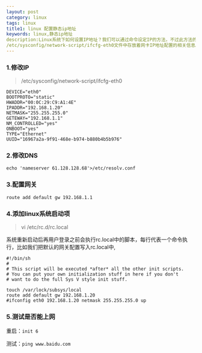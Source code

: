 ```yaml
---
layout: post
category: linux
tags: linux
title1: linux 配置静态ip地址
keywords: linux,静态ip地址
description:Linux系统下如何设置IP地址？我们可以通过命令设定IP的方法，不过此方法的前提条件是用户需root权限。在Linux系统的 
/etc/sysconfig/network-script/ifcfg-eth0文件中存放着网卡IP地址配置的相关信息。
---
```


### 1.修改IP

>/etc/sysconfig/network-script/ifcfg-eth0

	DEVICE="eth0"
	BOOTPROTO="static"
	HWADDR="00:0C:29:C9:A1:4E"
	IPADDR="192.168.1.20"
	NETMASK="255.255.255.0"
	GETEWAY="192.168.1.1"
	NM_CONTROLLED="yes"
	ONBOOT="yes"
	TYPE="Ethernet"
	UUID="16967a2a-9f91-468e-b974-b880b4b5b976"

### 2.修改DNS

	echo 'nameserver 61.128.128.68'>/etc/resolv.conf

### 3.配置网关

	route add default gw 192.168.1.1

### 4.添加linux系统启动项

>vi /etc/rc.d/rc.local

系统重新启动后再用户登录之前会执行rc.local中的脚本，每行代表一个命令执行，比如我们把默认的网关配置写入rc.local中,

	#!/bin/sh
	#
	# This script will be executed *after* all the other init scripts.
	# You can put your own initialization stuff in here if you don't
	# want to do the full Sys V style init stuff.
	
	touch /var/lock/subsys/local
	route add default gw 192.168.1.20
	#ifconfig eth0 192.168.1.20 netmask 255.255.255.0 up

### 5.测试是否能上网

重启：`init 6`<br>

测试：`ping www.baidu.com`


